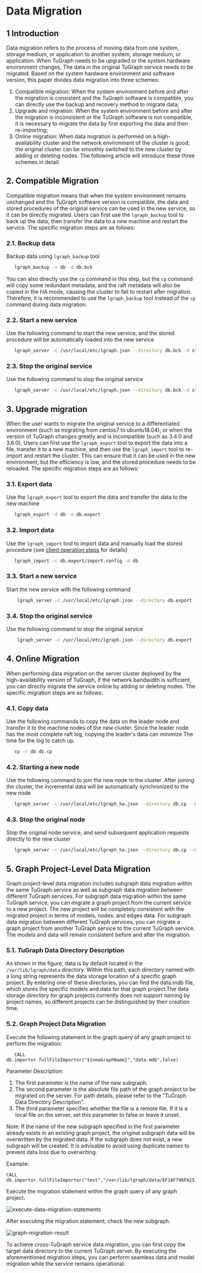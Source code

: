 # Data Migration

## 1 Introduction
Data migration refers to the process of moving data from one system, storage medium, or application to another system, storage medium, or application. When TuGraph needs to be upgraded or the system hardware environment changes,
The data in the original TuGraph service needs to be migrated. Based on the system hardware environment and software version, this paper divides data migration into three schemes:
1. Compatible migration: When the system environment before and after the migration is consistent and the TuGraph software is compatible, you can directly use the backup and recovery method to migrate data;
2. Upgrade and migration: When the system environment before and after the migration is inconsistent or the TuGraph software is not compatible, it is necessary to migrate the data by first exporting the data and then re-importing;
3. Online migration: When data migration is performed on a high-availability cluster and the network environment of the cluster is good, the original cluster can be smoothly switched to the new cluster by adding or deleting nodes.
The following article will introduce these three schemes in detail.

## 2. Compatible Migration
Compatible migration means that when the system environment remains unchanged and the TuGraph software version is compatible, the data and stored procedures of the original service can be used in the new service, so it can be directly migrated.
Users can first use the `lgraph_backup` tool to back up the data, then transfer the data to a new machine and restart the service. The specific migration steps are as follows:

### 2.1. Backup data
Backup data using `lgraph_backup` tool
```bash
   lgraph_backup -s db -d db.bck
```
You can also directly use the `cp` command in this step, but the `cp` command will copy some redundant metadata, and the raft metadata will also be copied in the HA mode, causing the cluster to fail to restart after migration.
Therefore, it is recommended to use the `lgraph_backup` tool instead of the `cp` command during data migration.

### 2.2. Start a new service
Use the following command to start the new service, and the stored procedure will be automatically loaded into the new service
```bash
   lgraph_server -c /usr/local/etc/lgraph.json --directory db.bck -d start
```

### 2.3. Stop the original service
Use the following command to stop the original service
```bash
   lgraph_server -c /usr/local/etc/lgraph.json --directory db.bck -d stop
```

## 3. Upgrade migration
When the user wants to migrate the original service to a differentiated environment (such as migrating from centos7 to ubuntu18.04), or when the version of TuGraph changes greatly and is incompatible (such as 3.4.0 and 3.6.0),
Users can first use the `lgraph_export` tool to export the data into a file, transfer it to a new machine, and then use the `lgraph_import` tool to re-import and restart the cluster.
This can ensure that it can be used in the new environment, but the efficiency is low, and the stored procedure needs to be reloaded. The specific migration steps are as follows:

### 3.1. Export data
Use the `lgraph_export` tool to export the data and transfer the data to the new machine
```bash
   lgraph_export -d db -e db.export
```

### 3.2. Import data
Use the `lgraph_import` tool to import data and manually load the stored procedure (see [client operation steps](../7.client-tools/2.cpp-client.md) for details)
```bash
   lgraph_import -c db.export/import.config -d db
```

### 3.3. Start a new service
Start the new service with the following command
```bash
    lgraph_server -c /usr/local/etc/lgraph.json --directory db.export -d start
```

### 3.4. Stop the original service
Use the following command to stop the original service
```bash
    lgraph_server -c /usr/local/etc/lgraph.json --directory db.export -d stop
```

## 4. Online Migration
When performing data migration on the server cluster deployed by the high-availability version of TuGraph, if the network bandwidth is sufficient, you can directly migrate the service online by adding or deleting nodes. The specific migration steps are as follows:

### 4.1. Copy data
Use the following commands to copy the data on the leader node and transfer it to the machine nodes of the new cluster. Since the leader node has the most complete raft log, copying the leader's data can minimize
The time for the log to catch up.
```bash
   cp -r db db.cp
```
### 4.2. Starting a new node
Use the following command to join the new node to the cluster. After joining the cluster, the incremental data will be automatically synchronized to the new node
```bash
   lgraph_server -c /usr/local/etc/lgraph_ha.json --directory db.cp --ha_conf 192.168.0.1:9090,192.168.0.2:9090,192.168.0.3:9090 -d start
```
### 4.3. Stop the original node
Stop the original node service, and send subsequent application requests directly to the new cluster
```bash
   lgraph_server -c /usr/local/etc/lgraph_ha.json --directory db.cp --ha_conf 192.168.0.1:9090,192.168.0.2:9090,192.168.0.3:9090 -d stop
```

## 5. Graph Project-Level Data Migration

Graph project-level data migration includes subgraph data migration within the same TuGraph service as well as subgraph data migration between different TuGraph services. For subgraph data migration within the same TuGraph service, you can migrate a graph project from the current service to a new project. The new project will be completely consistent with the migrated project in terms of models, nodes, and edges data. For subgraph data migration between different TuGraph services, you can migrate a graph project from another TuGraph service to the current TuGraph service. The models and data will remain consistent before and after the migration.

### 5.1. TuGraph Data Directory Description

As shown in the figure, data is by default located in the `/var/lib/lgraph/data` directory. Within this path, each directory named with a long string represents the data storage location of a specific graph project. By entering one of these directories, you can find the data.mdb file, which stores the specific models and data for that graph project.The data storage directory for graph projects currently does not support naming by project names, so different projects can be distinguished by their creation time.

### 5.2. Graph Project Data Migration

Execute the following statement in the graph query of any graph project to perform the migration:

```
   CALL db.importor.fullFileImportor("${newGraphName}","data.mdb",false)
```

Parameter Description:
1. The first parameter is the name of the new subgraph.
2. The second parameter is the absolute file path of the graph project to be migrated on the server. For path details, please refer to the "TuGraph Data Directory Description".
3. The third parameter specifies whether the file is a remote file. If it is a local file on the server, set this parameter to false or leave it unset.

Note:
If the name of the new subgraph specified in the first parameter already exists in an existing graph project, the original subgraph data will be overwritten by the migrated data. If the subgraph does not exist, a new subgraph will be created. It is advisable to avoid using duplicate names to prevent data loss due to overwriting.

Example:

```
CALL db.importor.fullFileImportor("test","/var/lib/lgraph/data/EF1AF796FA251C1C8C9F67793D33FF17/data.mdb",false)
```

Execute the migration statement within the graph query of any graph project.

![execute-data-migration-statements](../../../images/execute-data-migration-statements.png)

After executing the migration statement, check the new subgraph.

![graph-migration-result](../../../images/graph-migration-result.png)

To achieve cross-TuGraph service data migration, you can first copy the target data directory to the current TuGraph server. By executing the aforementioned migration steps, you can perform seamless data and model migration while the service remains operational.